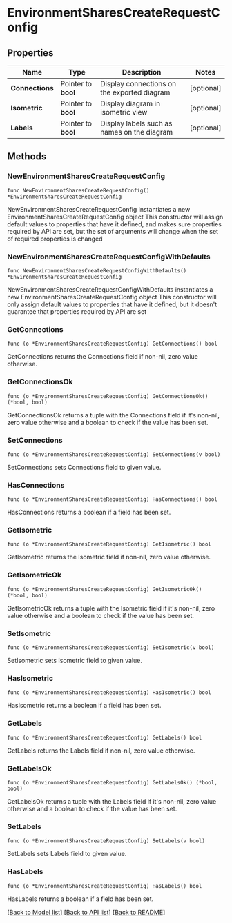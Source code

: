 # EnvironmentSharesCreateRequestConfig

## Properties

Name | Type | Description | Notes
------------ | ------------- | ------------- | -------------
**Connections** | Pointer to **bool** | Display connections on the exported diagram | [optional] 
**Isometric** | Pointer to **bool** | Display diagram in isometric view | [optional] 
**Labels** | Pointer to **bool** | Display labels such as names on the diagram | [optional] 

## Methods

### NewEnvironmentSharesCreateRequestConfig

`func NewEnvironmentSharesCreateRequestConfig() *EnvironmentSharesCreateRequestConfig`

NewEnvironmentSharesCreateRequestConfig instantiates a new EnvironmentSharesCreateRequestConfig object
This constructor will assign default values to properties that have it defined,
and makes sure properties required by API are set, but the set of arguments
will change when the set of required properties is changed

### NewEnvironmentSharesCreateRequestConfigWithDefaults

`func NewEnvironmentSharesCreateRequestConfigWithDefaults() *EnvironmentSharesCreateRequestConfig`

NewEnvironmentSharesCreateRequestConfigWithDefaults instantiates a new EnvironmentSharesCreateRequestConfig object
This constructor will only assign default values to properties that have it defined,
but it doesn't guarantee that properties required by API are set

### GetConnections

`func (o *EnvironmentSharesCreateRequestConfig) GetConnections() bool`

GetConnections returns the Connections field if non-nil, zero value otherwise.

### GetConnectionsOk

`func (o *EnvironmentSharesCreateRequestConfig) GetConnectionsOk() (*bool, bool)`

GetConnectionsOk returns a tuple with the Connections field if it's non-nil, zero value otherwise
and a boolean to check if the value has been set.

### SetConnections

`func (o *EnvironmentSharesCreateRequestConfig) SetConnections(v bool)`

SetConnections sets Connections field to given value.

### HasConnections

`func (o *EnvironmentSharesCreateRequestConfig) HasConnections() bool`

HasConnections returns a boolean if a field has been set.

### GetIsometric

`func (o *EnvironmentSharesCreateRequestConfig) GetIsometric() bool`

GetIsometric returns the Isometric field if non-nil, zero value otherwise.

### GetIsometricOk

`func (o *EnvironmentSharesCreateRequestConfig) GetIsometricOk() (*bool, bool)`

GetIsometricOk returns a tuple with the Isometric field if it's non-nil, zero value otherwise
and a boolean to check if the value has been set.

### SetIsometric

`func (o *EnvironmentSharesCreateRequestConfig) SetIsometric(v bool)`

SetIsometric sets Isometric field to given value.

### HasIsometric

`func (o *EnvironmentSharesCreateRequestConfig) HasIsometric() bool`

HasIsometric returns a boolean if a field has been set.

### GetLabels

`func (o *EnvironmentSharesCreateRequestConfig) GetLabels() bool`

GetLabels returns the Labels field if non-nil, zero value otherwise.

### GetLabelsOk

`func (o *EnvironmentSharesCreateRequestConfig) GetLabelsOk() (*bool, bool)`

GetLabelsOk returns a tuple with the Labels field if it's non-nil, zero value otherwise
and a boolean to check if the value has been set.

### SetLabels

`func (o *EnvironmentSharesCreateRequestConfig) SetLabels(v bool)`

SetLabels sets Labels field to given value.

### HasLabels

`func (o *EnvironmentSharesCreateRequestConfig) HasLabels() bool`

HasLabels returns a boolean if a field has been set.


[[Back to Model list]](../README.md#documentation-for-models) [[Back to API list]](../README.md#documentation-for-api-endpoints) [[Back to README]](../README.md)


